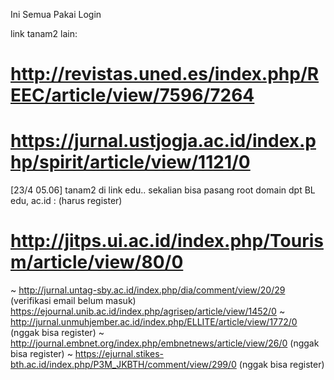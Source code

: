 Ini Semua Pakai Login

link tanam2 lain:
# http://revistas.uned.es/index.php/REEC/article/view/7596/7264
# https://jurnal.ustjogja.ac.id/index.php/spirit/article/view/1121/0

[23/4 05.06] tanam2 di link edu.. sekalian bisa pasang root domain dpt BL edu, ac.id : (harus register)
# http://jitps.ui.ac.id/index.php/Tourism/article/view/80/0
~ http://jurnal.untag-sby.ac.id/index.php/dia/comment/view/20/29 (verifikasi email belum masuk)
https://ejournal.unib.ac.id/index.php/agrisep/article/view/1452/0
~ http://jurnal.unmuhjember.ac.id/index.php/ELLITE/article/view/1772/0 (nggak bisa register)
~ http://journal.embnet.org/index.php/embnetnews/article/view/26/0 (nggak bisa register)
~ https://ejurnal.stikes-bth.ac.id/index.php/P3M_JKBTH/comment/view/299/0 (nggak bisa register)